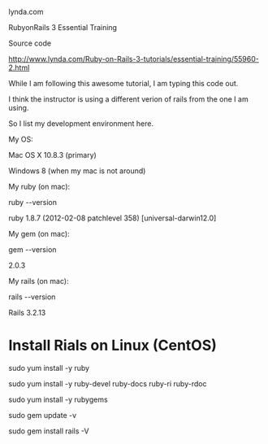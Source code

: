 lynda.com
 
 RubyonRails 3 Essential Training
 
 Source code
 
 http://www.lynda.com/Ruby-on-Rails-3-tutorials/essential-training/55960-2.html
 
 While I am following this awesome tutorial, I am typing this code out.
 
 I think the instructor is using a different verion of rails from the one I am using.
 
 So I list my development environment here.
 
 My OS:
 
 Mac OS X 10.8.3 (primary)
 
 Windows 8 (when my mac is not around)
 
 My ruby (on mac):
 
 ruby --version
 
 ruby 1.8.7 (2012-02-08 patchlevel 358) [universal-darwin12.0]
 
 My gem (on mac):
 
 gem --version
 
 2.0.3
 
 My rails (on mac):
 
 rails --version
 
 Rails 3.2.13
 
 # Install Rials on Linux (CentOS)
 sudo yum install -y ruby
 
 sudo yum install -y ruby-devel ruby-docs ruby-ri ruby-rdoc
 
 sudo yum install -y rubygems
 
 sudo gem update -v
 
 sudo gem install rails -V
 